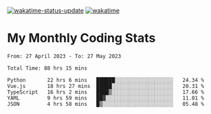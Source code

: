 [![wakatime-status-update](https://github.com/noopurphalak/noopurphalak/workflows/wakatime-status-update/badge.svg)](https://github.com/noopurphalak/noopurphalak/actions/workflows/main.yml)
[![wakatime](https://wakatime.com/badge/user/80ace140-ef40-4fdd-b8ed-f3be3d2e1aea.svg)](https://wakatime.com/@80ace140-ef40-4fdd-b8ed-f3be3d2e1aea)

# My Monthly Coding Stats

<!--START_SECTION:waka-->

```text
From: 27 April 2023 - To: 27 May 2023

Total Time: 88 hrs 15 mins

Python       22 hrs 6 mins   ██████░░░░░░░░░░░░░░░░░░░   24.34 %
Vue.js       18 hrs 27 mins  █████░░░░░░░░░░░░░░░░░░░░   20.31 %
TypeScript   16 hrs 2 mins   ████▒░░░░░░░░░░░░░░░░░░░░   17.66 %
YAML         9 hrs 59 mins   ██▓░░░░░░░░░░░░░░░░░░░░░░   11.01 %
JSON         4 hrs 58 mins   █▒░░░░░░░░░░░░░░░░░░░░░░░   05.48 %
```

<!--END_SECTION:waka-->
